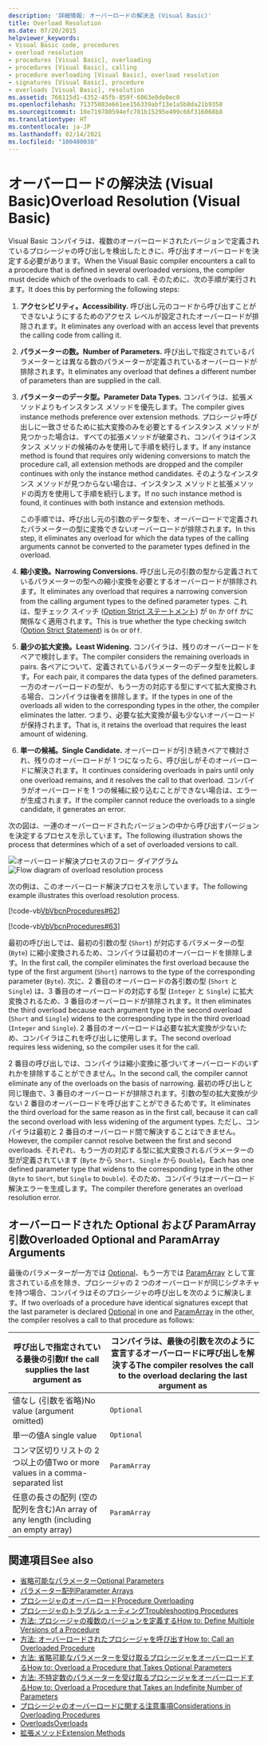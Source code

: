 ```yaml
---
description: '詳細情報: オーバーロードの解決法 (Visual Basic)'
title: Overload Resolution
ms.date: 07/20/2015
helpviewer_keywords:
- Visual Basic code, procedures
- overload resolution
- procedures [Visual Basic], overloading
- procedures [Visual Basic], calling
- procedure overloading [Visual Basic], overload resolution
- signatures [Visual Basic], procedure
- overloads [Visual Basic], resolution
ms.assetid: 766115d1-4352-45fb-859f-6063e0de0ec0
ms.openlocfilehash: 71375083e661ee156339abf13e1a5b8da21b9358
ms.sourcegitcommit: 10e719780594efc781b15295e499c66f316068b8
ms.translationtype: HT
ms.contentlocale: ja-JP
ms.lasthandoff: 02/14/2021
ms.locfileid: "100480038"
---
```

# <a name="overload-resolution-visual-basic"></a><span data-ttu-id="71c77-103">オーバーロードの解決法 (Visual Basic)</span><span class="sxs-lookup"><span data-stu-id="71c77-103">Overload Resolution (Visual Basic)</span></span>

<span data-ttu-id="71c77-104">Visual Basic コンパイラは、複数のオーバーロードされたバージョンで定義されているプロシージャの呼び出しを検出したときに、呼び出すオーバーロードを決定する必要があります。</span><span class="sxs-lookup"><span data-stu-id="71c77-104">When the Visual Basic compiler encounters a call to a procedure that is defined in several overloaded versions, the compiler must decide which of the overloads to call.</span></span> <span data-ttu-id="71c77-105">そのために、次の手順が実行されます。</span><span class="sxs-lookup"><span data-stu-id="71c77-105">It does this by performing the following steps:</span></span>  
  
1. <span data-ttu-id="71c77-106">**アクセシビリティ。**</span><span class="sxs-lookup"><span data-stu-id="71c77-106">**Accessibility.**</span></span> <span data-ttu-id="71c77-107">呼び出し元のコードから呼び出すことができないようにするためのアクセス レベルが設定されたオーバーロードが排除されます。</span><span class="sxs-lookup"><span data-stu-id="71c77-107">It eliminates any overload with an access level that prevents the calling code from calling it.</span></span>  
  
2. <span data-ttu-id="71c77-108">**パラメーターの数。**</span><span class="sxs-lookup"><span data-stu-id="71c77-108">**Number of Parameters.**</span></span> <span data-ttu-id="71c77-109">呼び出しで指定されているパラメーターとは異なる数のパラメーターが定義されているオーバーロードが排除されます。</span><span class="sxs-lookup"><span data-stu-id="71c77-109">It eliminates any overload that defines a different number of parameters than are supplied in the call.</span></span>  
  
3. <span data-ttu-id="71c77-110">**パラメーターのデータ型。**</span><span class="sxs-lookup"><span data-stu-id="71c77-110">**Parameter Data Types.**</span></span> <span data-ttu-id="71c77-111">コンパイラは、拡張メソッドよりもインスタンス メソッドを優先します。</span><span class="sxs-lookup"><span data-stu-id="71c77-111">The compiler gives instance methods preference over extension methods.</span></span> <span data-ttu-id="71c77-112">プロシージャ呼び出しに一致させるために拡大変換のみを必要とするインスタンス メソッドが見つかった場合は、すべての拡張メソッドが破棄され、コンパイラはインスタンス メソッドの候補のみを使用して手順を続行します。</span><span class="sxs-lookup"><span data-stu-id="71c77-112">If any instance method is found that requires only widening conversions to match the procedure call, all extension methods are dropped and the compiler continues with only the instance method candidates.</span></span> <span data-ttu-id="71c77-113">そのようなインスタンス メソッドが見つからない場合は、インスタンス メソッドと拡張メソッドの両方を使用して手順を続行します。</span><span class="sxs-lookup"><span data-stu-id="71c77-113">If no such instance method is found, it continues with both instance and extension methods.</span></span>  
  
     <span data-ttu-id="71c77-114">この手順では、呼び出し元の引数のデータ型を、オーバーロードで定義されたパラメーターの型に変換できないオーバーロードが排除されます。</span><span class="sxs-lookup"><span data-stu-id="71c77-114">In this step, it eliminates any overload for which the data types of the calling arguments cannot be converted to the parameter types defined in the overload.</span></span>  
  
4. <span data-ttu-id="71c77-115">**縮小変換。**</span><span class="sxs-lookup"><span data-stu-id="71c77-115">**Narrowing Conversions.**</span></span> <span data-ttu-id="71c77-116">呼び出し元の引数の型から定義されているパラメーターの型への縮小変換を必要とするオーバーロードが排除されます。</span><span class="sxs-lookup"><span data-stu-id="71c77-116">It eliminates any overload that requires a narrowing conversion from the calling argument types to the defined parameter types.</span></span> <span data-ttu-id="71c77-117">これは、型チェック スイッチ ([Option Strict ステートメント](../../../language-reference/statements/option-strict-statement.md)) が `On` か `Off` かに関係なく適用されます。</span><span class="sxs-lookup"><span data-stu-id="71c77-117">This is true whether the type checking switch ([Option Strict Statement](../../../language-reference/statements/option-strict-statement.md)) is `On` or `Off`.</span></span>  
  
5. <span data-ttu-id="71c77-118">**最少の拡大変換。**</span><span class="sxs-lookup"><span data-stu-id="71c77-118">**Least Widening.**</span></span> <span data-ttu-id="71c77-119">コンパイラは、残りのオーバーロードをペアで検討します。</span><span class="sxs-lookup"><span data-stu-id="71c77-119">The compiler considers the remaining overloads in pairs.</span></span> <span data-ttu-id="71c77-120">各ペアについて、定義されているパラメーターのデータ型を比較します。</span><span class="sxs-lookup"><span data-stu-id="71c77-120">For each pair, it compares the data types of the defined parameters.</span></span> <span data-ttu-id="71c77-121">一方のオーバーロードの型が、もう一方の対応する型にすべて拡大変換される場合、コンパイラは後者を排除します。</span><span class="sxs-lookup"><span data-stu-id="71c77-121">If the types in one of the overloads all widen to the corresponding types in the other, the compiler eliminates the latter.</span></span> <span data-ttu-id="71c77-122">つまり、必要な拡大変換が最も少ないオーバーロードが保持されます。</span><span class="sxs-lookup"><span data-stu-id="71c77-122">That is, it retains the overload that requires the least amount of widening.</span></span>  
  
6. <span data-ttu-id="71c77-123">**単一の候補。**</span><span class="sxs-lookup"><span data-stu-id="71c77-123">**Single Candidate.**</span></span> <span data-ttu-id="71c77-124">オーバーロードが引き続きペアで検討され、残りのオーバーロードが 1 つになったら、呼び出しがそのオーバーロードに解決されます。</span><span class="sxs-lookup"><span data-stu-id="71c77-124">It continues considering overloads in pairs until only one overload remains, and it resolves the call to that overload.</span></span> <span data-ttu-id="71c77-125">コンパイラがオーバーロードを 1 つの候補に絞り込むことができない場合は、エラーが生成されます。</span><span class="sxs-lookup"><span data-stu-id="71c77-125">If the compiler cannot reduce the overloads to a single candidate, it generates an error.</span></span>  
  
 <span data-ttu-id="71c77-126">次の図は、一連のオーバーロードされたバージョンの中から呼び出すバージョンを決定するプロセスを示しています。</span><span class="sxs-lookup"><span data-stu-id="71c77-126">The following illustration shows the process that determines which of a set of overloaded versions to call.</span></span>  
  
 <span data-ttu-id="71c77-127">![オーバーロード解決プロセスのフロー ダイアグラム](./media/overload-resolution/determine-overloaded-version.gif "オーバーロードされたバージョン間の解決")</span><span class="sxs-lookup"><span data-stu-id="71c77-127">![Flow diagram of overload resolution process](./media/overload-resolution/determine-overloaded-version.gif "Resolving among overloaded versions")</span></span>
  
 <span data-ttu-id="71c77-128">次の例は、このオーバーロード解決プロセスを示しています。</span><span class="sxs-lookup"><span data-stu-id="71c77-128">The following example illustrates this overload resolution process.</span></span>  
  
 [!code-vb[VbVbcnProcedures#62](~/samples/snippets/visualbasic/VS_Snippets_VBCSharp/VbVbcnProcedures/VB/Class1.vb#62)]  
  
 [!code-vb[VbVbcnProcedures#63](~/samples/snippets/visualbasic/VS_Snippets_VBCSharp/VbVbcnProcedures/VB/Class1.vb#63)]  
  
 <span data-ttu-id="71c77-129">最初の呼び出しでは、最初の引数の型 (`Short`) が対応するパラメーターの型 (`Byte`) に縮小変換されるため、コンパイラは最初のオーバーロードを排除します。</span><span class="sxs-lookup"><span data-stu-id="71c77-129">In the first call, the compiler eliminates the first overload because the type of the first argument (`Short`) narrows to the type of the corresponding parameter (`Byte`).</span></span> <span data-ttu-id="71c77-130">次に、2 番目のオーバーロードの各引数の型 (`Short` と `Single`) は、3 番目のオーバーロードの対応する型 (`Integer` と `Single`) に拡大変換されるため、3 番目のオーバーロードが排除されます。</span><span class="sxs-lookup"><span data-stu-id="71c77-130">It then eliminates the third overload because each argument type in the second overload (`Short` and `Single`) widens to the corresponding type in the third overload (`Integer` and `Single`).</span></span> <span data-ttu-id="71c77-131">2 番目のオーバーロードは必要な拡大変換が少ないため、コンパイラはこれを呼び出しに使用します。</span><span class="sxs-lookup"><span data-stu-id="71c77-131">The second overload requires less widening, so the compiler uses it for the call.</span></span>  
  
 <span data-ttu-id="71c77-132">2 番目の呼び出しでは、コンパイラは縮小変換に基づいてオーバーロードのいずれかを排除することができません。</span><span class="sxs-lookup"><span data-stu-id="71c77-132">In the second call, the compiler cannot eliminate any of the overloads on the basis of narrowing.</span></span> <span data-ttu-id="71c77-133">最初の呼び出しと同じ理由で、3 番目のオーバーロードが排除されます。引数の型の拡大変換が少ない 2 番目のオーバーロードを呼び出すことができるためです。</span><span class="sxs-lookup"><span data-stu-id="71c77-133">It eliminates the third overload for the same reason as in the first call, because it can call the second overload with less widening of the argument types.</span></span> <span data-ttu-id="71c77-134">ただし、コンパイラは最初と 2 番目のオーバーロード間で解決することはできません。</span><span class="sxs-lookup"><span data-stu-id="71c77-134">However, the compiler cannot resolve between the first and second overloads.</span></span> <span data-ttu-id="71c77-135">それぞれ、もう一方の対応する型に拡大変換されるパラメーターの型が定義されています (`Byte` から `Short`、`Single` から `Double`)。</span><span class="sxs-lookup"><span data-stu-id="71c77-135">Each has one defined parameter type that widens to the corresponding type in the other (`Byte` to `Short`, but `Single` to `Double`).</span></span> <span data-ttu-id="71c77-136">そのため、コンパイラはオーバーロード解決エラーを生成します。</span><span class="sxs-lookup"><span data-stu-id="71c77-136">The compiler therefore generates an overload resolution error.</span></span>  
  
## <a name="overloaded-optional-and-paramarray-arguments"></a><span data-ttu-id="71c77-137">オーバーロードされた Optional および ParamArray 引数</span><span class="sxs-lookup"><span data-stu-id="71c77-137">Overloaded Optional and ParamArray Arguments</span></span>  

 <span data-ttu-id="71c77-138">最後のパラメーターが一方では [Optional](../../../language-reference/modifiers/optional.md)、もう一方では [ParamArray](../../../language-reference/modifiers/paramarray.md) として宣言されている点を除き、プロシージャの 2 つのオーバーロードが同じシグネチャを持つ場合、コンパイラはそのプロシージャの呼び出しを次のように解決します。</span><span class="sxs-lookup"><span data-stu-id="71c77-138">If two overloads of a procedure have identical signatures except that the last parameter is declared [Optional](../../../language-reference/modifiers/optional.md) in one and [ParamArray](../../../language-reference/modifiers/paramarray.md) in the other, the compiler resolves a call to that procedure as follows:</span></span>  
  
|<span data-ttu-id="71c77-139">呼び出しで指定されている最後の引数</span><span class="sxs-lookup"><span data-stu-id="71c77-139">If the call supplies the last argument as</span></span>|<span data-ttu-id="71c77-140">コンパイラは、最後の引数を次のように宣言するオーバーロードに呼び出しを解決する</span><span class="sxs-lookup"><span data-stu-id="71c77-140">The compiler resolves the call to the overload declaring the last argument as</span></span>|  
|---|---|  
|<span data-ttu-id="71c77-141">値なし (引数を省略)</span><span class="sxs-lookup"><span data-stu-id="71c77-141">No value (argument omitted)</span></span>|`Optional`|  
|<span data-ttu-id="71c77-142">単一の値</span><span class="sxs-lookup"><span data-stu-id="71c77-142">A single value</span></span>|`Optional`|  
|<span data-ttu-id="71c77-143">コンマ区切りリストの 2 つ以上の値</span><span class="sxs-lookup"><span data-stu-id="71c77-143">Two or more values in a comma-separated list</span></span>|`ParamArray`|  
|<span data-ttu-id="71c77-144">任意の長さの配列 (空の配列を含む)</span><span class="sxs-lookup"><span data-stu-id="71c77-144">An array of any length (including an empty array)</span></span>|`ParamArray`|  
  
## <a name="see-also"></a><span data-ttu-id="71c77-145">関連項目</span><span class="sxs-lookup"><span data-stu-id="71c77-145">See also</span></span>

- [<span data-ttu-id="71c77-146">省略可能なパラメーター</span><span class="sxs-lookup"><span data-stu-id="71c77-146">Optional Parameters</span></span>](./optional-parameters.md)
- [<span data-ttu-id="71c77-147">パラメーター配列</span><span class="sxs-lookup"><span data-stu-id="71c77-147">Parameter Arrays</span></span>](./parameter-arrays.md)
- [<span data-ttu-id="71c77-148">プロシージャのオーバーロード</span><span class="sxs-lookup"><span data-stu-id="71c77-148">Procedure Overloading</span></span>](./procedure-overloading.md)
- [<span data-ttu-id="71c77-149">プロシージャのトラブルシューティング</span><span class="sxs-lookup"><span data-stu-id="71c77-149">Troubleshooting Procedures</span></span>](./troubleshooting-procedures.md)
- [<span data-ttu-id="71c77-150">方法: プロシージャの複数のバージョンを定義する</span><span class="sxs-lookup"><span data-stu-id="71c77-150">How to: Define Multiple Versions of a Procedure</span></span>](./how-to-define-multiple-versions-of-a-procedure.md)
- [<span data-ttu-id="71c77-151">方法: オーバーロードされたプロシージャを呼び出す</span><span class="sxs-lookup"><span data-stu-id="71c77-151">How to: Call an Overloaded Procedure</span></span>](./how-to-call-an-overloaded-procedure.md)
- [<span data-ttu-id="71c77-152">方法: 省略可能なパラメーターを受け取るプロシージャをオーバーロードする</span><span class="sxs-lookup"><span data-stu-id="71c77-152">How to: Overload a Procedure that Takes Optional Parameters</span></span>](./how-to-overload-a-procedure-that-takes-optional-parameters.md)
- [<span data-ttu-id="71c77-153">方法: 不特定数のパラメーターを受け取るプロシージャをオーバーロードする</span><span class="sxs-lookup"><span data-stu-id="71c77-153">How to: Overload a Procedure that Takes an Indefinite Number of Parameters</span></span>](./how-to-overload-a-procedure-that-takes-an-indefinite-number-of-parameters.md)
- [<span data-ttu-id="71c77-154">プロシージャのオーバーロードに関する注意事項</span><span class="sxs-lookup"><span data-stu-id="71c77-154">Considerations in Overloading Procedures</span></span>](./considerations-in-overloading-procedures.md)
- [<span data-ttu-id="71c77-155">Overloads</span><span class="sxs-lookup"><span data-stu-id="71c77-155">Overloads</span></span>](../../../language-reference/modifiers/overloads.md)
- [<span data-ttu-id="71c77-156">拡張メソッド</span><span class="sxs-lookup"><span data-stu-id="71c77-156">Extension Methods</span></span>](./extension-methods.md)
